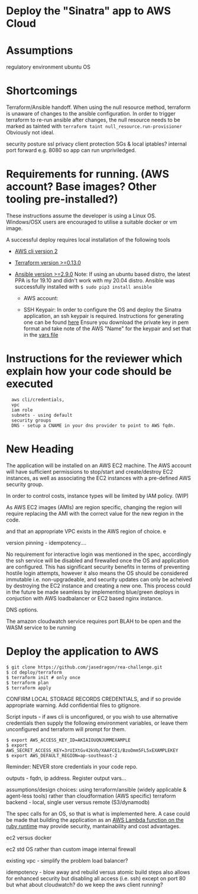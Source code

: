 Deploy the "Sinatra" app to AWS Cloud
=====================================

Assumptions
===========
regulatory environment
ubuntu OS

Shortcomings
============
Terraform/Ansible handoff. When using the null resource method, terraform is unaware of changes to the ansible configuration. In order to trigger terraform to re-run ansible after changes, the null resource needs to be marked as tainted with `terraform taint null_resource.run-provisioner` Obviously not ideal.

security posture ssl privacy client protection
SGs & local iptables? internal port forward e.g. 8080 so app can run unpriviledged. 

Requirements for running. (AWS account? Base images? Other tooling pre-installed?)
============
These instructions assume the developer is using a Linux OS. 
Windows/OSX users are encouraged to utilise a suitable docker or vm image.

A successful deploy requires local installation of the following tools
- [AWS cli version 2](https://docs.aws.amazon.com/cli/latest/userguide/install-cliv2-linux.html)
- [Terraform version >=0.13.0](https://www.terraform.io/downloads.html)
- [Ansible version >=2.9.0](https://docs.ansible.com/ansible/latest/installation_guide/intro_installation.html)
  Note: If using an ubuntu based distro, the latest PPA is for 19.10 and didn't work with my 20.04 distro. Ansible was successfully installed with `$ sudo pip3 install ansible`

  - AWS account:

  - SSH Keypair: 
      In order to configure the OS and deploy the Sinatra application, an ssh keypair is required. Instructions for generating one can be found [here](https://docs.aws.amazon.com/AWSEC2/latest/UserGuide/ec2-key-pairs.html#new-console) Ensure you download the private key in pem format and take note of the AWS "Name" for the keypair and set that in the [vars file](deploy/terraform/terraform.tfvars)

Instructions for the reviewer which explain how your code should be executed
============
      aws cli/credentials, 
      vpc
      iam role
      subnets - using default
      security groups
      DNS - setup a CNAME in your dns provider to point to AWS fqdn.

New Heading
===========
The application will be installed on an AWS EC2 machine. The AWS account will have sufficient permissions to stop/start and create/destroy EC2 instances, as well as associating the EC2 instances with a pre-defined AWS security group. 

In order to control costs, instance types will be limited by IAM policy. (WIP)

As AWS EC2 images (AMIs) are region specific, changing the region will require replacing the AMI with the correct value for the new region in the code.

and that an appropriate VPC exists in the AWS region of choice. e 

version pinning - idempotency....

No requirement for interactive login was mentioned in the spec, accordingly the ssh service will be disabled and firewalled once the OS and application are configured. This has significant security benefits in terms of preventing hostile login attempts, however it also means the OS should be considered immutable i.e. non-upgradeable, and security updates can only be acheived by destroying the EC2 instance and creating a new one. This process could in the future be made seamless by implementing blue/green deploys in conjuction with AWS loadbalancer or EC2 based nginx instance. 

DNS options.

The amazon cloudwatch service requires port BLAH to be open and the WASM service to be running


Deploy the application to AWS
=============================
```shell 
$ git clone https://github.com/jasedragon/rea-challenge.git
$ cd deploy/terraform
$ terraform init # only once
$ terraform plan
$ terraform apply
```
CONFIRM LOCAL STORAGE RECORDS CREDENTIALS, and if so provide appropriate warning. Add confidential files to gitignore.

Script 
inputs - if aws cli is unconfigured, or you wish to use alternative credentials then supply the following environment variables, or leave them unconfigured and terraform will prompt for them. 
```shell 
$ export AWS_ACCESS_KEY_ID=AKIAIOUQNJUMMEXAMPLE
$ export AWS_SECRET_ACCESS_KEY=3rUIXtGv42kVb/XAAFCE1/BzoDmm5FL5xEXAMPLEKEY
$ export AWS_DEFAULT_REGION=ap-southeast-2
```

Reminder: NEVER store credentials in your code repo.

outputs - fqdn, ip address. Register output vars...

assumptions/design choices:
using terraform/ansible (widely applicable & agent-less tools) rather than cloudformation (AWS specific)
terraform backend - local, single user versus remote (S3/dynamodb)

The spec calls for an OS, so that is what is implemented here. A case could be made that building the application as an [AWS Lambda function on the ruby runtime](https://docs.aws.amazon.com/lambda/latest/dg/lambda-ruby.html) may provide security, mantainability and cost advantages.

ec2 versus docker 

ec2 std OS rather than custom image
internal firewall

existing vpc - simplify the problem
load balancer?

idempotency - blow away and rebuild versus atomic build steps
also allows for enhanced security but disabling all access (i.e. ssh) except on port 80
but what about cloudwatch? do we keep the aws client running?



